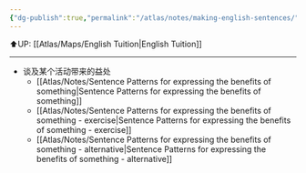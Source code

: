 ```yaml
---
{"dg-publish":true,"permalink":"/atlas/notes/making-english-sentences/","noteIcon":""}
---
```


⬆️UP: [[Atlas/Maps/English Tuition\|English Tuition]]

---

- 谈及某个活动带来的益处 
	- [[Atlas/Notes/Sentence Patterns for expressing the benefits of something\|Sentence Patterns for expressing the benefits of something]]
	- [[Atlas/Notes/Sentence Patterns for expressing the benefits of something - exercise\|Sentence Patterns for expressing the benefits of something - exercise]]
	- [[Atlas/Notes/Sentence Patterns for expressing the benefits of something - alternative\|Sentence Patterns for expressing the benefits of something - alternative]]